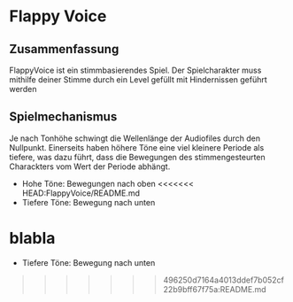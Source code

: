 ﻿**Flappy Voice**
=============

Zusammenfassung
--------------

FlappyVoice ist ein stimmbasierendes Spiel. Der Spielcharakter muss mithilfe deiner Stimme durch ein Level gefüllt mit Hindernissen geführt werden

Spielmechanismus
--------------

Je nach Tonhöhe schwingt die Wellenlänge der Audiofiles durch den Nullpunkt. Einerseits haben höhere Töne eine viel kleinere Periode als 
tiefere, was dazu führt, dass die Bewegungen des stimmengesteurten Charackters vom Wert der Periode abhängt. 
- Hohe Töne: Bewegungen nach oben 
<<<<<<< HEAD:FlappyVoice/README.md
- Tiefere Töne: Bewegung nach unten

blabla
=======
- Tiefere Töne: Bewegung nach unten 
>>>>>>> 496250d7164a4013ddef7b052cf22b9bff67f75a:README.md

